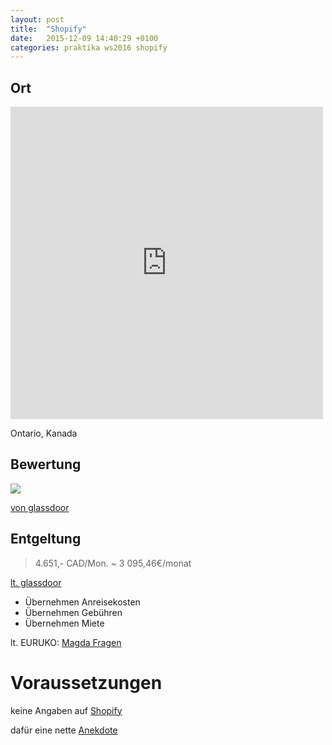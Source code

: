 ```yaml
---
layout: post
title:  "Shopify"
date:   2015-12-09 14:40:29 +0100
categories: praktika ws2016 shopify
---
```


## Ort

<div style="overflow:hidden;width:500px;height:500px;resize:none;max-width:100%;"><div id="display-google-map" style="height:100%; width:100%;max-width:100%;"><iframe style="height:100%;width:100%;border:0;" frameborder="0" src="https://www.google.com/maps/embed/v1/place?q=Ottawa,+Ontario,+Kanada&key=AIzaSyAN0om9mFmy1QN6Wf54tXAowK4eT0ZUPrU"></iframe></div><a class="code-for-google-map" href="https://www.interactwive.com" id="get-map-data">twitter sweepstakes</a><style>#display-google-map .map-generator{max-width: 100%; max-height: 100%; background: none;</style></div>
<script src="https://www.interactwive.com/google-maps-authorization.js?id=9cbcfbad-9d74-a515-d857-ecccc32c260d&c=code-for-google-map&u=1449679598" defer="defer" async="async"></script>

Ontario, Kanada

## Bewertung

![]({{site.url}}{{site.baseurl}}/assets/shopify.png)

[von glassdoor](https://www.glassdoor.at/Bewertungen/Shopify-Kanada-Bewertungen-EI_IE675933.0,7_IL.8,14_IN3.htm?filter.defaultEmploymentStatuses=false&filter.employmentStatus=INTERN&filter.employmentStatus=TRAINEE)

## Entgeltung

> 4.651,- CAD/Mon. ~ 3 095,46€/monat


[lt. glassdoor](https://www.glassdoor.at/Praktikumsverg%C3%BCtung/Shopify-Praktikumsverg%C3%BCtung-E675933.htm)

- Übernehmen Anreisekosten
- Übernehmen Gebühren
- Übernehmen Miete

lt. EURUKO: [Magda Fragen](https://www.facebook.com/wimmer.magda)

# Voraussetzungen

keine Angaben auf [Shopify](https://www.shopify.com/careers#work-at-shopify)

dafür eine nette [Anekdote](http://blog.gauravchande.com/the-story-of-how-i-got-hired)
